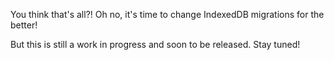 You think that's all?! Oh no, it's time to change IndexedDB migrations for the better!

But this is still a work in progress and soon to be released. Stay tuned!